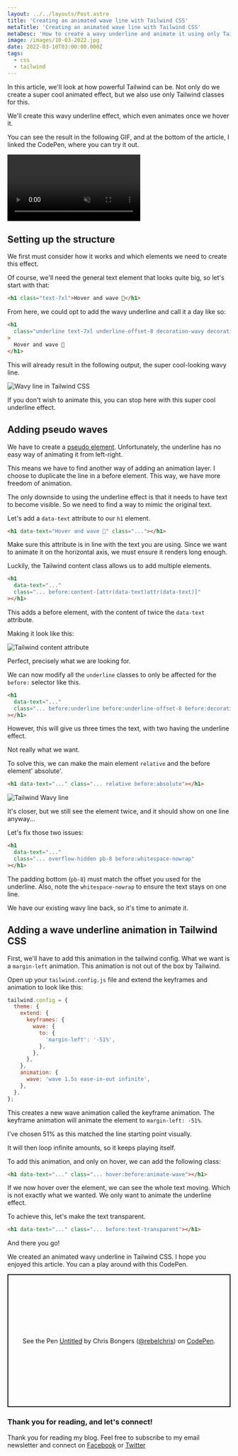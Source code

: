 ```yaml
---
layout: ../../layouts/Post.astro
title: 'Creating an animated wave line with Tailwind CSS'
metaTitle: 'Creating an animated wave line with Tailwind CSS'
metaDesc: 'How to create a wavy underline and animate it using only Tailwind CSS'
image: /images/10-03-2022.jpg
date: 2022-03-10T03:00:00.000Z
tags:
  - css
  - tailwind
---
```


In this article, we'll look at how powerful Tailwind can be.
Not only do we create a super cool animated effect, but we also use only Tailwind classes for this.

We'll create this wavy underline effect, which even animates once we hover it.

You can see the result in the following GIF, and at the bottom of the article, I linked the CodePen, where you can try it out.

<!-- ![Creating an animated wave line with Tailwind CSS](https://cdn.hashnode.com/res/hashnode/image/upload/v1646114464010/x7ui4Gbyt.gif) -->
<video autoplay loop muted playsinline>
  <source src="https://res.cloudinary.com/daily-dev-tips/video/upload/v1646114503/wave_fnxudp.webm" type="video/webm" />
  <source src="https://res.cloudinary.com/daily-dev-tips/video/upload/v1646114503/wave_azhlun.mp4" type="video/mp4" />
</video>

## Setting up the structure

We first must consider how it works and which elements we need to create this effect.

Of course, we'll need the general text element that looks quite big, so let's start with that:

```html
<h1 class="text-7xl">Hover and wave 🌊</h1>
```

From here, we could opt to add the wavy underline and call it a day like so:

```html
<h1
  class="underline text-7xl underline-offset-8 decoration-wavy decoration-sky-400"
>
  Hover and wave 🌊
</h1>
```

This will already result in the following output, the super cool-looking wavy line.

![Wavy line in Tailwind CSS](https://cdn.hashnode.com/res/hashnode/image/upload/v1646113292081/4phS2_f4O.png)

If you don't wish to animate this, you can stop here with this super cool underline effect.

## Adding pseudo waves

We have to create a [pseudo element](https://daily-dev-tips.com/posts/tailwind-css-pseudo-elements/).
Unfortunately, the underline has no easy way of animating it from left-right.

This means we have to find another way of adding an animation layer.
I choose to duplicate the line in a before element. This way, we have more freedom of animation.

The only downside to using the underline effect is that it needs to have text to become visible.
So we need to find a way to mimic the original text.

Let's add a `data-text` attribute to our `h1` element.

```html
<h1 data-text="Hover and wave 🌊" class="..."></h1>
```

Make sure this attribute is in line with the text you are using.
Since we want to animate it on the horizontal axis, we must ensure it renders long enough.

Luckily, the Tailwind content class allows us to add multiple elements.

```html
<h1
  data-text="..."
  class="... before:content-[attr(data-text)attr(data-text)]"
></h1>
```

This adds a before element, with the content of twice the `data-text` attribute.

Making it look like this:

![Tailwind content attribute](https://cdn.hashnode.com/res/hashnode/image/upload/v1646113628756/r8JnaHSpW.png)

Perfect, precisely what we are looking for.

We can now modify all the `underline` classes to only be affected for the `before:` selector like this.

```html
<h1
  data-text="..."
  class="... before:underline before:underline-offset-8 before:decoration-wavy before:decoration-sky-400"
></h1>
```

However, this will give us three times the text, with two having the underline effect.

Not really what we want.

To solve this, we can make the main element `relative` and the before element' absolute'.

```html
<h1 data-text="..." class="... relative before:absolute"></h1>
```

![Tailwind Wavy line](https://cdn.hashnode.com/res/hashnode/image/upload/v1646113879227/MbweMX0XG.png)

It's closer, but we still see the element twice, and it should show on one line anyway...

Let's fix those two issues:

```html
<h1
  data-text="..."
  class="... overflow-hidden pb-8 before:whitespace-nowrap"
></h1>
```

The padding bottom (`pb-8`) must match the offset you used for the underline.
Also, note the `whitespace-nowrap` to ensure the text stays on one line.

We have our existing wavy line back, so it's time to animate it.

## Adding a wave underline animation in Tailwind CSS

First, we'll have to add this animation in the tailwind config. What we want is a `margin-left` animation. This animation is not out of the box by Tailwind.

Open up your `tailwind.config.js` file and extend the keyframes and animation to look like this:

```js
tailwind.config = {
  theme: {
    extend: {
      keyframes: {
        wave: {
          to: {
            'margin-left': '-51%',
          },
        },
      },
    },
    animation: {
      wave: 'wave 1.5s ease-in-out infinite',
    },
  },
};
```

This creates a new wave animation called the keyframe animation.
The keyframe animation will animate the element to `margin-left: -51%`.

I've chosen 51% as this matched the line starting point visually.

It will then loop infinite amounts, so it keeps playing itself.

To add this animation, and only on hover, we can add the following class:

```html
<h1 data-text="..." class="... hover:before:animate-wave"></h1>
```

If we now hover over the element, we can see the whole text moving.
Which is not exactly what we wanted. We only want to animate the underline effect.

To achieve this, let's make the text transparent.

```html
<h1 data-text="..." class="... before:text-transparent"></h1>
```

And there you go!

We created an animated wavy underline in Tailwind CSS.
I hope you enjoyed this article. You can a play around with this CodePen.

<p class="codepen" data-height="300" data-default-tab="result" data-slug-hash="MWOzWwP" data-user="rebelchris" style="height: 300px; box-sizing: border-box; display: flex; align-items: center; justify-content: center; border: 2px solid; margin: 1em 0; padding: 1em;">
  <span>See the Pen <a href="https://codepen.io/rebelchris/pen/MWOzWwP">
  Untitled</a> by Chris Bongers (<a href="https://codepen.io/rebelchris">@rebelchris</a>)
  on <a href="https://codepen.io">CodePen</a>.</span>
</p>
<script async defer src="https://cpwebassets.codepen.io/assets/embed/ei.js"></script>

### Thank you for reading, and let's connect!

Thank you for reading my blog. Feel free to subscribe to my email newsletter and connect on [Facebook](https://www.facebook.com/DailyDevTipsBlog) or [Twitter](https://twitter.com/DailyDevTips1)
